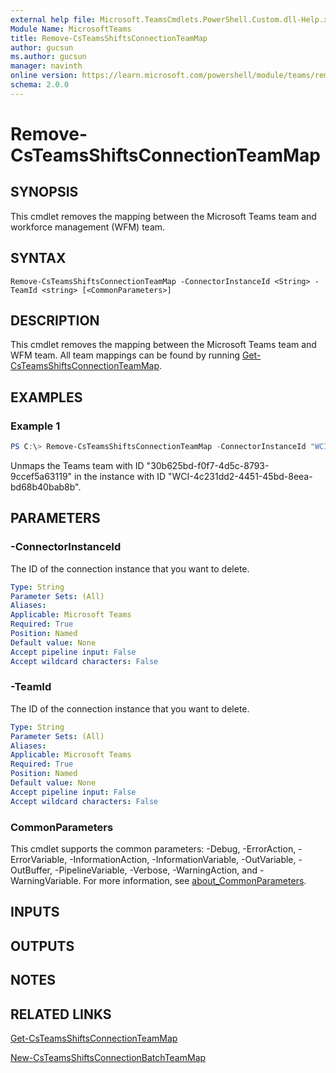```yaml
---
external help file: Microsoft.TeamsCmdlets.PowerShell.Custom.dll-Help.xml
Module Name: MicrosoftTeams
title: Remove-CsTeamsShiftsConnectionTeamMap
author: gucsun
ms.author: gucsun
manager: navinth
online version: https://learn.microsoft.com/powershell/module/teams/remove-csteamsshiftsconnectionteammap
schema: 2.0.0
---
```


# Remove-CsTeamsShiftsConnectionTeamMap

## SYNOPSIS

This cmdlet removes the mapping between the Microsoft Teams team and workforce management (WFM) team.

## SYNTAX

```
Remove-CsTeamsShiftsConnectionTeamMap -ConnectorInstanceId <String> -TeamId <string> [<CommonParameters>]
```

## DESCRIPTION

This cmdlet removes the mapping between the Microsoft Teams team and WFM team. All team mappings can be found by running [Get-CsTeamsShiftsConnectionTeamMap](https://learn.microsoft.com/powershell/module/teams/get-csteamsshiftsconnectionteammap).

## EXAMPLES

### Example 1
```powershell
PS C:\> Remove-CsTeamsShiftsConnectionTeamMap -ConnectorInstanceId "WCI-4c231dd2-4451-45bd-8eea-bd68b40bab8b" -TeamId "30b625bd-f0f7-4d5c-8793-9ccef5a63119"
```

Unmaps the Teams team with ID "30b625bd-f0f7-4d5c-8793-9ccef5a63119" in the instance with ID "WCI-4c231dd2-4451-45bd-8eea-bd68b40bab8b".

## PARAMETERS

### -ConnectorInstanceId

The ID of the connection instance that you want to delete.

```yaml
Type: String
Parameter Sets: (All)
Aliases:
Applicable: Microsoft Teams
Required: True
Position: Named
Default value: None
Accept pipeline input: False
Accept wildcard characters: False
```

### -TeamId

The ID of the connection instance that you want to delete.

```yaml
Type: String
Parameter Sets: (All)
Aliases:
Applicable: Microsoft Teams
Required: True
Position: Named
Default value: None
Accept pipeline input: False
Accept wildcard characters: False
```

### CommonParameters
This cmdlet supports the common parameters: -Debug, -ErrorAction, -ErrorVariable, -InformationAction, -InformationVariable, -OutVariable, -OutBuffer, -PipelineVariable, -Verbose, -WarningAction, and -WarningVariable. For more information, see [about_CommonParameters](https://go.microsoft.com/fwlink/?LinkID=113216).

## INPUTS

## OUTPUTS

## NOTES

## RELATED LINKS

[Get-CsTeamsShiftsConnectionTeamMap](https://learn.microsoft.com/powershell/module/teams/get-csteamsshiftsconnectionteammap)

[New-CsTeamsShiftsConnectionBatchTeamMap](https://learn.microsoft.com/powershell/module/teams/new-csteamsshiftsconnectionbatchteammap)
